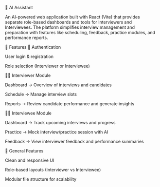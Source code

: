 🤖 AI Assistant

An AI-powered web application built with React (Vite) that provides separate role-based dashboards and tools for Interviewers and Interviewees. The platform simplifies interview management and preparation with features like scheduling, feedback, practice modules, and performance reports.

🚀 Features
🔑 Authentication

User login & registration

Role selection (Interviewer or Interviewee)

👨‍💼 Interviewer Module

Dashboard → Overview of interviews and candidates

Schedule → Manage interview slots

Reports → Review candidate performance and generate insights

👩‍🎓 Interviewee Module

Dashboard → Track upcoming interviews and progress

Practice → Mock interview/practice session with AI

Feedback → View interviewer feedback and performance summaries

🎨 General Features

Clean and responsive UI

Role-based layouts (Interviewer vs Interviewee)

Modular file structure for scalability